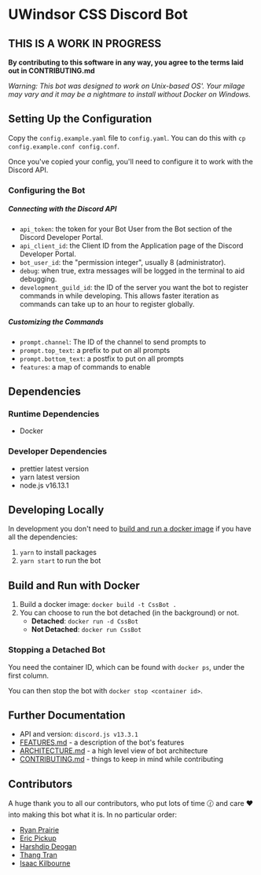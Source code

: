 # UWindsor CSS Discord Bot

## **THIS IS A WORK IN PROGRESS**

**By contributing to this software in any way, you agree to the terms laid out in CONTRIBUTING.md**

_Warning: This bot was designed to work on Unix-based OS'._
_Your milage may vary and it may be a nightmare to install without Docker on Windows._

## Setting Up the Configuration

Copy the `config.example.yaml` file to `config.yaml`. You can do this with `cp config.example.conf config.conf`.

Once you've copied your config, you'll need to configure it to work with the Discord API.

### Configuring the Bot

##### Connecting with the Discord API

- `api_token`: the token for your Bot User from the Bot section of the Discord Developer Portal.
- `api_client_id`: the Client ID from the Application page of the Discord Developer Portal.
- `bot_user_id`: the "permission integer", usually 8 (administrator).
- `debug`: when true, extra messages will be logged in the terminal to aid debugging.
- `development_guild_id`: the ID of the server you want the bot to register commands in while developing. This allows faster iteration as commands can take up to an hour to register globally.

##### Customizing the Commands

- `prompt.channel`: The ID of the channel to send prompts to
- `prompt.top_text`: a prefix to put on all prompts
- `prompt.bottom_text`: a postfix to put on all prompts
- `features`: a map of commands to enable

## Dependencies

### Runtime Dependencies

- Docker

### Developer Dependencies

- prettier latest version
- yarn latest version
- node.js v16.13.1

## Developing Locally

In development you don't need to [build and run a docker image](#build-and-run-with-docker) if you have all the dependencies: 

1. `yarn` to install packages
2. `yarn start` to run the bot

## Build and Run with Docker

1. Build a docker image: `docker build -t CssBot .`
2. You can choose to run the bot detached (in the background) or not.
   - **Detached**: `docker run -d CssBot`
   - **Not Detached**: `docker run CssBot`


### Stopping a Detached Bot

You need the container ID, which can be found with `docker ps`, under the first column.

You can then stop the bot with `docker stop <container id>`.

## Further Documentation

- API and version: `discord.js v13.3.1`
- [FEATURES.md](FEATURES.md) - a description of the bot's features
- [ARCHITECTURE.md](ARCHITECTURE.md) - a high level view of bot architecture
- [CONTRIBUTING.md](CONTRIBUTING.md) - things to keep in mind while contributing

## Contributors

A huge thank you to all our contributors, who put lots of time 🕜 and care ❤️ into making this bot what it is. In no particular order:

- [Ryan Prairie](https://github.com/prairir)
- [Eric Pickup](https://github.com/EricPickup)
- [Harshdip Deogan](https://github.com/HarshdipD)
- [Thang Tran](https://github.com/phucthang1101)
- [Isaac Kilbourne](https://github.com/kilbouri)
